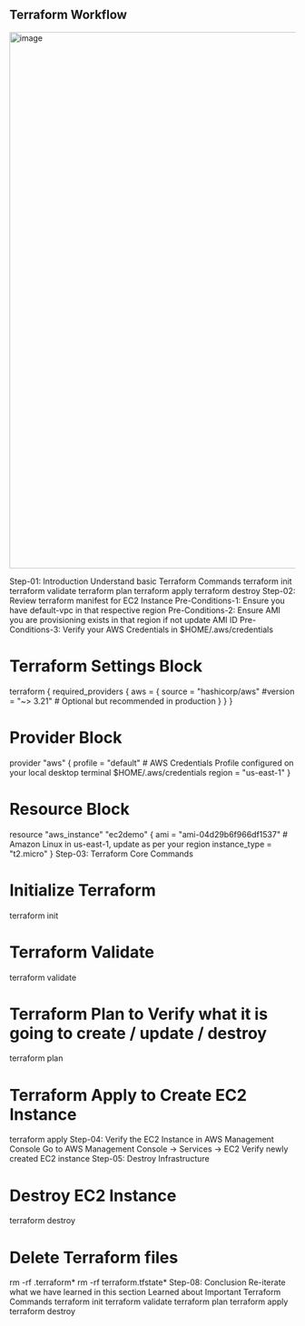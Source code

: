 ## Terraform Workflow

<img width="945" alt="image" src="https://user-images.githubusercontent.com/84008107/142707253-db2aa093-fe55-4537-b69d-92d1acf3cba1.png">

Step-01: Introduction
Understand basic Terraform Commands
terraform init
terraform validate
terraform plan
terraform apply
terraform destroy
Step-02: Review terraform manifest for EC2 Instance
Pre-Conditions-1: Ensure you have default-vpc in that respective region
Pre-Conditions-2: Ensure AMI you are provisioning exists in that region if not update AMI ID
Pre-Conditions-3: Verify your AWS Credentials in $HOME/.aws/credentials
# Terraform Settings Block
terraform {
  required_providers {
    aws = {
      source  = "hashicorp/aws"
      #version = "~> 3.21" # Optional but recommended in production
    }
  }
}

# Provider Block
provider "aws" {
  profile = "default" # AWS Credentials Profile configured on your local desktop terminal  $HOME/.aws/credentials
  region  = "us-east-1"
}

# Resource Block
resource "aws_instance" "ec2demo" {
  ami           = "ami-04d29b6f966df1537" # Amazon Linux in us-east-1, update as per your region
  instance_type = "t2.micro"
}
Step-03: Terraform Core Commands
# Initialize Terraform
terraform init

# Terraform Validate
terraform validate

# Terraform Plan to Verify what it is going to create / update / destroy
terraform plan

# Terraform Apply to Create EC2 Instance
terraform apply 
Step-04: Verify the EC2 Instance in AWS Management Console
Go to AWS Management Console -> Services -> EC2
Verify newly created EC2 instance
Step-05: Destroy Infrastructure
# Destroy EC2 Instance
terraform destroy

# Delete Terraform files 
rm -rf .terraform*
rm -rf terraform.tfstate*
Step-08: Conclusion
Re-iterate what we have learned in this section
Learned about Important Terraform Commands
terraform init
terraform validate
terraform plan
terraform apply
terraform destroy
